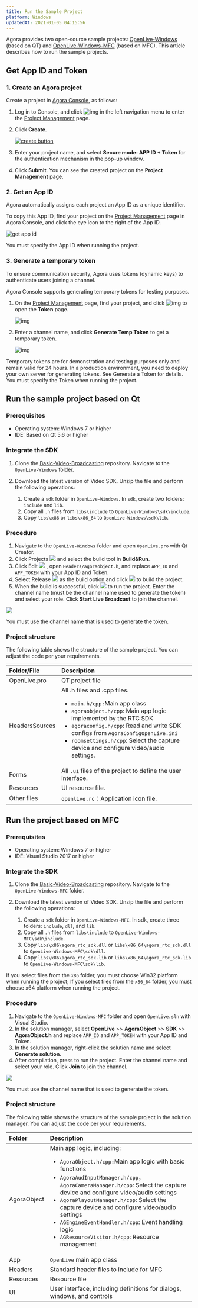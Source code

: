 ```yaml
---
title: Run the Sample Project
platform: Windows
updatedAt: 2021-01-05 04:15:56
---
```

Agora provides two open-source sample projects: [OpenLive-Windows](https://github.com/AgoraIO/Basic-Video-Broadcasting/tree/master/OpenLive-Windows) (based on QT) and [OpenLive-Windows-MFC](https://github.com/AgoraIO/Basic-Video-Broadcasting/tree/master/OpenLive-Windows-MFC) (based on MFC). This article describes how to run the sample projects.

## Get App ID and Token

### 1. Create an Agora project

Create a project in [Agora Console](https://console.agora.io/), as follows:

1. Log in to Console, and click ![img](https://web-cdn.agora.io/docs-files/1594283671161) in the left navigation menu to enter the [Project Management](https://dashboard.agora.io/projects) page.

2. Click **Create**.

   [![create button](https://web-cdn.agora.io/docs-files/1594949127367)](https://dashboard.agora.io/projects)

3. Enter your project name, and select **Secure mode: APP ID + Token** for the authentication mechanism in the pop-up window.

4. Click **Submit**. You can see the created project on the **Project Management** page.

### 2. Get an App ID

Agora automatically assigns each project an App ID as a unique identifier.

To copy this App ID, find your project on the [Project Management](https://dashboard.agora.io/projects) page in Agora Console, and click the eye icon to the right of the App ID.

![get app id](https://web-cdn.agora.io/docs-files/1602646621028)



<div class="alert info">You must specify the App ID when running the project.</div>

### 3. Generate a temporary token

To ensure communication security, Agora uses tokens (dynamic keys) to authenticate users joining a channel.

Agora Console supports generating temporary tokens for testing purposes.

1. On the [Project Management](https://dashboard.agora.io/projects) page, find your project, and click ![img](https://web-cdn.agora.io/docs-files/1594284775010) to open the **Token** page.

   ![img](https://web-cdn.agora.io/docs-files/1574927794840)

2. Enter a channel name, and click **Generate Temp Token** to get a temporary token.

   ![img](https://web-cdn.agora.io/docs-files/1574928048948)


<div class="alert note">Temporary tokens are for demonstration and testing purposes only and remain valid for 24 hours. In a production environment, you need to deploy your own server for generating tokens. See <a href="token_server">Generate a Token</a > for details.</div>


<div class="alert info">You must specify the Token when running the project.</div>

## Run the sample project based on Qt

### Prerequisites

- Operating system: Windows 7 or higher
- IDE: Based on Qt 5.6 or higher

### Integrate the SDK

1. Clone the [Basic-Video-Broadcasting](https://github.com/AgoraIO/Basic-Video-Broadcasting) repository. Navigate to the `OpenLive-Windows` folder.

2. Download the latest version of Video SDK. Unzip the file and perform the following operations:

   1. Create a `sdk` folder in `OpenLive-Windows`. In `sdk`, create two folders: `include` and `lib`.
   2. Copy all `.h` files from `libs\include` to `OpenLive-Windows\sdk\include`.
   3. Copy `libs\x86` or `libs\x86_64` to `OpenLive-Windows\sdk\lib`.

### Precedure

1. Navigate to the `OpenLive-Windows` folder and open `OpenLive.pro` with Qt Creator.
2. Click Projects ![](https://web-cdn.agora.io/docs-files/1605267150782) and select the build tool in **Build&Run**.
3. Click Edit ![](https://web-cdn.agora.io/docs-files/1605267172618) , open `Headers/agoraobject.h`, and replace `APP_ID` and `APP_TOKEN` with your App ID and Token.
4. Select Release ![](https://web-cdn.agora.io/docs-files/1605267198938) as the build option and click ![](https://web-cdn.agora.io/docs-files/1605267221851) to build the project.
5. When the build is successful, click ![](https://web-cdn.agora.io/docs-files/1605267237314) to run the project. Enter the channel name (must be the channel name used to generate the token) and select your role. Click **Start Live Broadcast** to join the channel.

![](https://web-cdn.agora.io/docs-files/1605267252452)

<div class="alert note">You must use the channel name that is used to generate the token.</div>	

### Project structure

The following table shows the structure of the sample project. You can adjust the code per your requirements.

| Folder/File    | Description                                                  |
| :------------- | :----------------------------------------------------------- |
| OpenLive.pro   | QT project file                                              |
| HeadersSources | All .h files and .cpp files.<ul><li>`main.h/cpp:`Main app class</li> <li>`agoraobject.h/cpp`: Main app logic implemented by the RTC SDK</li><li>`agoraconfig.h/cpp`: Read and write SDK configs from `AgoraConfigOpenLive.ini`</li><li>`roomsettings.h/cpp`: Select the capture device and configure video/audio settings.</li></ul> |
| Forms          | All `.ui` files of the project to define the user interface. |
| Resources      | UI resource file.                                            |
| Other files    | `openlive.rc`：Application icon file.                        |

## Run the project based on MFC

### Prerequisites

- Operating system: Windows 7 or higher
- IDE: Visual Studio 2017 or higher

### Integrate the SDK

1. Clone the [Basic-Video-Broadcasting](https://github.com/AgoraIO/Basic-Video-Broadcasting) repository. Navigate to the `OpenLive-Windows-MFC` folder.

2. Download the latest version of Video SDK. Unzip the file and perform the following operations:

   1. Create a `sdk` folder in `OpenLive-Windows-MFC`. In sdk, create three folders: `include`, `dll`, and `lib`.
   2. Copy all `.h` files from `libs\include` to `OpenLive-Windows-MFC\sdk\include`.
   3. Copy `libs\x86\agora_rtc_sdk.dll` or `libs\x86_64\agora_rtc_sdk.dll` to `OpenLive-Windows-MFC\sdk\dll`.
   4. Copy `libs\x86\agora_rtc_sdk.lib` or `libs\x86_64\agora_rtc_sdk.lib` to `OpenLive-Windows-MFC\sdk\lib`.

<div class="alert note">If you select files from the <code>x86</code> folder, you must choose Win32 platform when running the project; If you select files from the <code>x86_64</code> folder, you must choose x64 platform when running the project.</div>

### Procedure

1. Navigate to the `OpenLive-Windows-MFC` folder and open `OpenLive.sln` with Visual Studio.
2. In the solution manager, select **OpenLive** >> **AgoraObject** >> **SDK** >> **AgoraObject.h** and replace `APP_ID` and `APP_TOKEN` with your App ID and Token.
3. In the solution manager, right-click the solution name and select **Generate solution**.
4. After compilation, press <F5> to run the project. Enter the channel name and select your role. Click **Join** to join the channel.

![](https://web-cdn.agora.io/docs-files/1605267285452)

<div class="alert note">You must use the channel name that is used to generate the token.</div>	

### Project structure

The following table shows the structure of the sample project in the solution manager. You can adjust the code per your requirements.

| Folder      | Description                                                  |
| :---------- | :----------------------------------------------------------- |
| AgoraObject | Main app logic, including: <ul><li>`AgoraObject.h/cpp:`Main app logic with basic functions</li><li>`AgoraAudInputManager.h/cpp`，`AgoraCameraManager.h/cpp`: Select the capture device and configure video/audio settings</li><li>`AgoraPlayoutManager.h/cpp`: Select the capture device and configure video/audio settings</li><li>`AGEngineEventHandler.h/cpp`: Event handling logic</li><li>`AGResourceVisitor.h/cpp`: Resource management</li></ul> |
| App         | `OpenLive` main app class                                    |
| Headers     | Standard header files to include for MFC                     |
| Resources   | Resource file                                                |
| UI          | User interface, including definitions for dialogs, windows, and controls |